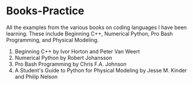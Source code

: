 # Books-Practice
All the examples from the various books on coding languages I have been learning. These include Beginning C++, Numerical Python, Pro Bash Programming, and Physical Modeling.

1) Beginning C++ by Ivor Horton and Peter Van Weert
2) Numerical Python by Robert Johansson
3) Pro Bash Programming by Chris F.A. Johnson
4) A Student's Guide to Python for Physical Modeling by Jesse M. Kinder and Philip Nelson
